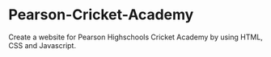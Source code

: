 # Pearson-Cricket-Academy
Create a website for Pearson Highschools Cricket Academy by using HTML, CSS and Javascript.
